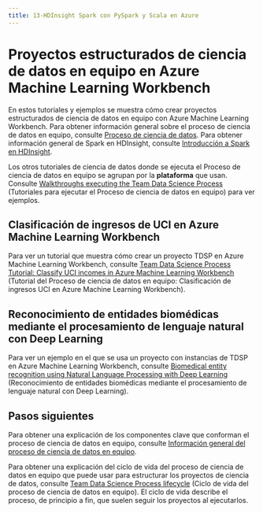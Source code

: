 ```yaml
---
title: 13-HDInsight Spark con PySpark y Scala en Azure
---
```

# <a name="team-data-science-structured-projects-in-azure-machine-learning-workbench"></a>Proyectos estructurados de ciencia de datos en equipo en Azure Machine Learning Workbench

En estos tutoriales y ejemplos se muestra cómo crear proyectos estructurados de ciencia de datos en equipo con Azure Machine Learning Workbench. Para obtener información general sobre el proceso de ciencia de datos en equipo, consulte [Proceso de ciencia de datos](overview.md). Para obtener información general de Spark en HDInsight, consulte [Introducción a Spark en HDInsight](../../hdinsight/spark/apache-spark-overview.md).

Los otros tutoriales de ciencia de datos donde se ejecuta el Proceso de ciencia de datos en equipo se agrupan por la **plataforma** que usan. Consulte [Walkthroughs executing the Team Data Science Process](walkthroughs.md) (Tutoriales para ejecutar el Proceso de ciencia de datos en equipo) para ver ejemplos.

## <a name="classify-uci-incomes-in-azure-machine-learning-workbench"></a>Clasificación de ingresos de UCI en Azure Machine Learning Workbench

Para ver un tutorial que muestra cómo crear un proyecto TDSP en Azure Machine Learning Workbench, consulte [Team Data Science Process Tutorial: Classify UCI incomes in Azure Machine Learning Workbench](../preview/scenario-tdsp-classifying-us-incomes.md) (Tutorial del Proceso de ciencia de datos en equipo: Clasificación de ingresos UCI en Azure Machine Learning Workbench). 


## <a name="biomedical-entity-recognition-using-natural-language-processing-with-deep-learning"></a>Reconocimiento de entidades biomédicas mediante el procesamiento de lenguaje natural con Deep Learning

Para ver un ejemplo en el que se usa un proyecto con instancias de TDSP en Azure Machine Learning Workbench, consulte [Biomedical entity recognition using Natural Language Processing with Deep Learning](../preview/scenario-tdsp-biomedical-recognition.md) (Reconocimiento de entidades biomédicas mediante el procesamiento de lenguaje natural con Deep Learning).

## <a name="next-steps"></a>Pasos siguientes

Para obtener una explicación de los componentes clave que conforman el proceso de ciencia de datos en equipo, consulte [Información general del proceso de ciencia de datos en equipo](overview.md).

Para obtener una explicación del ciclo de vida del proceso de ciencia de datos en equipo que puede usar para estructurar los proyectos de ciencia de datos, consulte [Team Data Science Process lifecycle](lifecycle.md) (Ciclo de vida del proceso de ciencia de datos en equipo). El ciclo de vida describe el proceso, de principio a fin, que suelen seguir los proyectos al ejecutarlos. 
